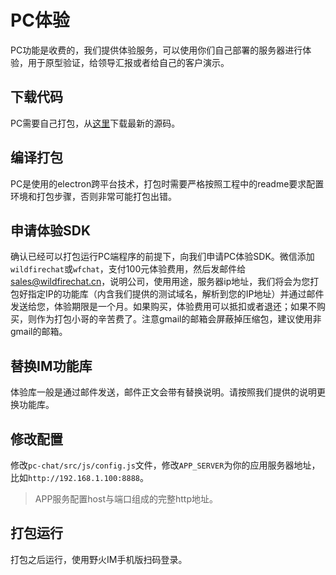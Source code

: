 # PC体验
PC功能是收费的，我们提供体验服务，可以使用你们自己部署的服务器进行体验，用于原型验证，给领导汇报或者给自己的客户演示。

## 下载代码
PC需要自己打包，从[这里](https://github.com/wildfirechat/pc-chat)下载最新的源码。

## 编译打包
PC是使用的electron跨平台技术，打包时需要严格按照工程中的readme要求配置环境和打包步骤，否则非常可能打包出错。

## 申请体验SDK
确认已经可以打包运行PC端程序的前提下，向我们申请PC体验SDK。微信添加```wildfirechat```或```wfchat```，支付100元体验费用，然后发邮件给[sales@wildfirechat.cn](mailto:sales@wildfirechat.cn)，说明公司，使用用途，服务器ip地址，我们将会为您打包好指定IP的功能库（内含我们提供的测试域名，解析到您的IP地址）并通过邮件发送给您，体验期限是一个月。如果购买，体验费用可以抵扣或者退还；如果不购买，则作为打包小哥的辛苦费了。注意gmail的邮箱会屏蔽掉压缩包，建议使用非gmail的邮箱。

## 替换IM功能库
体验库一般是通过邮件发送，邮件正文会带有替换说明。请按照我们提供的说明更换功能库。

## 修改配置
修改```pc-chat/src/js/config.js```文件，修改```APP_SERVER```为你的应用服务器地址，比如```http://192.168.1.100:8888```。
> APP服务配置host与端口组成的完整http地址。

## 打包运行
打包之后运行，使用野火IM手机版扫码登录。
